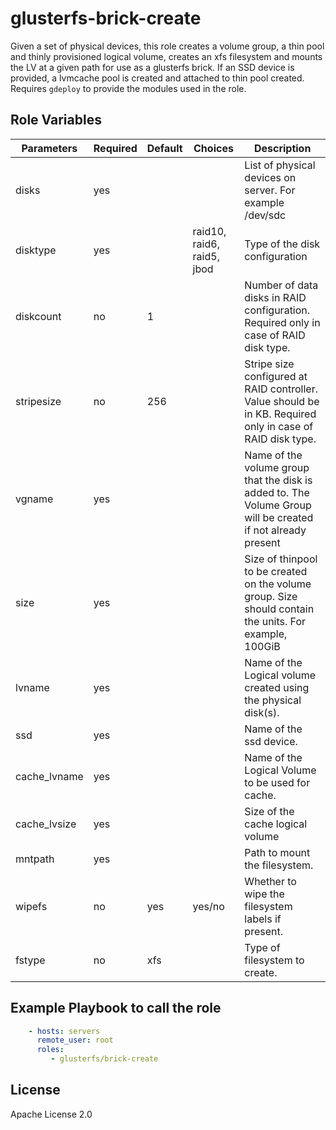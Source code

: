 glusterfs-brick-create
=========

Given a set of physical devices, this role creates a volume group, a thin pool and thinly provisioned logical volume, creates an xfs filesystem and mounts the LV at a given path for use as a glusterfs brick. If an SSD device is provided, a lvmcache pool is created and attached to thin pool created.
Requires ```gdeploy``` to provide the modules used in the role.


Role Variables
--------------

| Parameters   | Required | Default | Choices  | Description |
| ----------   | -------- | ------- | -------  | ----------- |
|disks        |yes       |         |  | List of physical devices on server. For example /dev/sdc
|disktype        |yes       |         |raid10, raid6, raid5, jbod  | Type of the disk configuration
|diskcount        |no       |  1       |  |Number of data disks in RAID configuration. Required only in case of RAID disk type.
|stripesize        |no       | 256         |  |Stripe size configured at RAID controller. Value should be in KB. Required only in case of RAID disk type.
|vgname        |yes       |         |  | Name of the volume group that the disk is added to. The Volume Group will be created if not already present
|size        |yes       |         |  | Size of thinpool to be created on the volume group. Size should contain the units. For example, 100GiB
|lvname        |yes       |          |  |Name of the Logical volume created using the physical disk(s).
|ssd        |yes       |          |  |Name of the ssd device.
|cache_lvname        |yes       |          |  |Name of the Logical Volume to be used for cache.
|cache_lvsize        |yes       |          |  |Size of the cache logical volume
|mntpath       |yes       |          |  |Path to mount the filesystem.
|wipefs       |no       | yes          |yes/no  |Whether to wipe the filesystem labels if present.
|fstype       |no       |xfs          |  |Type of filesystem to create.



Example Playbook to call the role
---------------------------------

```yaml
    - hosts: servers
      remote_user: root
      roles:
         - glusterfs/brick-create
```

License
-------

Apache License 2.0
